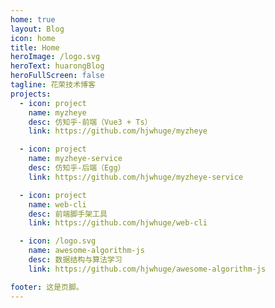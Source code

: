 ```yaml
---
home: true
layout: Blog
icon: home
title: Home
heroImage: /logo.svg
heroText: huarongBlog
heroFullScreen: false
tagline: 花荣技术博客
projects:
  - icon: project
    name: myzheye
    desc: 仿知乎-前端（Vue3 + Ts）
    link: https://github.com/hjwhuge/myzheye

  - icon: project
    name: myzheye-service
    desc: 仿知乎-后端（Egg）
    link: https://github.com/hjwhuge/myzheye-service

  - icon: project
    name: web-cli
    desc: 前端脚手架工具
    link: https://github.com/hjwhuge/web-cli

  - icon: /logo.svg
    name: awesome-algorithm-js
    desc: 数据结构与算法学习
    link: https://github.com/hjwhuge/awesome-algorithm-js

footer: 这是页脚。
---
```

